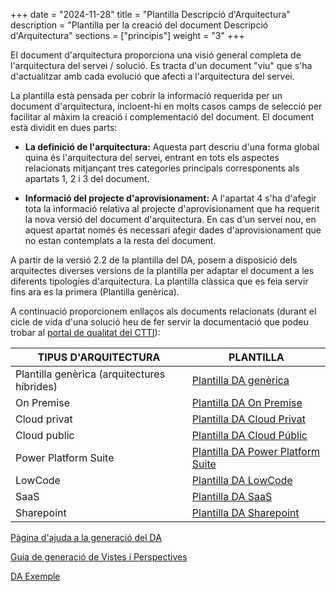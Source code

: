 +++
date        = "2024-11-28"
title       = "Plantilla Descripció d'Arquitectura"
description = "Plantilla per la creació del document Descripció d'Arquitectura"
sections    = ["principis"]
weight      = "3"
+++

El document d'arquitectura proporciona una visió general completa de l'arquitectura del servei / solució. Es tracta d'un document "viu" que s'ha d'actualitzar amb cada evolució que afecti a l'arquitectura del servei.

La plantilla està pensada per cobrir la informació requerida per un document d'arquitectura, incloent-hi en molts casos camps de selecció per facilitar al màxim la creació i complementació del document. 
El document està dividit en dues parts:

- **La definició de l'arquitectura:** Aquesta part descriu d'una forma global quina és l'arquitectura del servei, entrant en tots els aspectes relacionats mitjançant tres categories principals corresponents als apartats 1, 2 i 3 del document.

- **Informació del projecte d'aprovisionament:** A l'apartat 4 s'ha d'afegir tota la informació relativa al projecte d'aprovisionament que ha requerit la nova versió del document d'arquitectura. En cas d'un servei nou, en aquest apartat només és necessari afegir dades d'aprovisionament que no estan contemplats a la resta del document.

A partir de la versió 2.2 de la plantilla del DA, posem a disposició dels arquitectes diverses versions de la plantilla per adaptar el document a les diferents tipologíes d'arquitectura. La plantilla clàssica que es feia servir fins ara es la primera (Plantilla genèrica).

A continuació proporcionem enllaços als documents relacionats (durant el cicle de vida d'una solució heu de fer servir la documentació que podeu trobar al [portal de qualitat del CTTI](https://qualitat.solucions.gencat.cat/)):

| TIPUS D'ARQUITECTURA | PLANTILLA |
| --- | --- |
| Plantilla genèrica (arquitectures híbrides) | [Plantilla DA genèrica](https://qualitat.solucions.gencat.cat/templates/Plantilla_DA_H%C3%ADbrid_DT_DAQ_V2.3.docx) |
| On Premise | [Plantilla DA On Premise](https://qualitat.solucions.gencat.cat/templates/Plantilla_DA_OnPremise_DT_DAQ_V2.3.docx) |
| Cloud privat | [Plantilla DA Cloud Privat](https://qualitat.solucions.gencat.cat/templates/Plantilla_DA_CloudPrivat_DT_DAQ_V2.3.docx) |
| Cloud public | [Plantilla DA Cloud Públic](https://qualitat.solucions.gencat.cat/templates/Plantilla_DA_CloudPublic_DT_DAQ_V2.3.docx) |
| Power Platform Suite | [Plantilla DA Power Platform Suite](https://qualitat.solucions.gencat.cat/templates/Plantilla_DA_PowerPlatform_DT_DAQ_V2.3.docx) |
| LowCode | [Plantilla DA LowCode](https://qualitat.solucions.gencat.cat/templates/Assumpte_DT_DAQ_LowCode_V2.2.docx) |
| SaaS | [Plantilla DA SaaS](https://qualitat.solucions.gencat.cat/templates/Plantilla_DA_SaaS_DT_DAQ_V2.3.docx) |
| Sharepoint | [Plantilla DA Sharepoint](https://qualitat.solucions.gencat.cat/templates/Plantilla_DA_Sharepoint_DT_DAQ_V2.3.docx) |

[Pàgina d'ajuda a la generació del DA](https://canigo.ctti.gencat.cat/arquitectura/ajuda_da/)

[Guia de generació de Vistes i Perspectives](/related/da/Guia_vistes_DA.pdf)

[DA Exemple](/related/da/Exemple_DA_1.0.docx)

